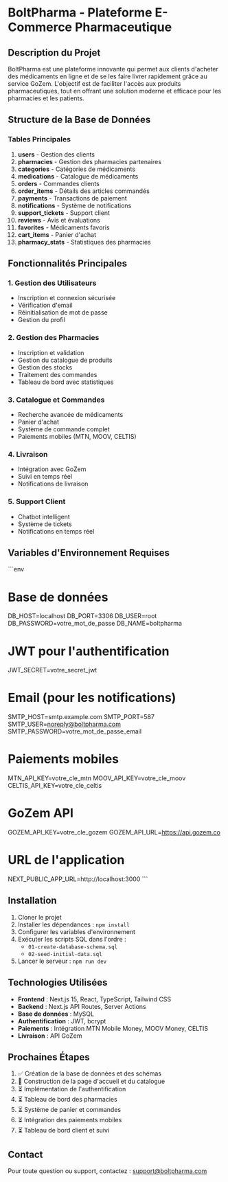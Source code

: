 # BoltPharma - Plateforme E-Commerce Pharmaceutique

## Description du Projet

BoltPharma est une plateforme innovante qui permet aux clients d'acheter des médicaments en ligne et de se les faire livrer rapidement grâce au service GoZem. L'objectif est de faciliter l'accès aux produits pharmaceutiques, tout en offrant une solution moderne et efficace pour les pharmacies et les patients.

## Structure de la Base de Données

### Tables Principales

1. **users** - Gestion des clients
2. **pharmacies** - Gestion des pharmacies partenaires
3. **categories** - Catégories de médicaments
4. **medications** - Catalogue de médicaments
5. **orders** - Commandes clients
6. **order_items** - Détails des articles commandés
7. **payments** - Transactions de paiement
8. **notifications** - Système de notifications
9. **support_tickets** - Support client
10. **reviews** - Avis et évaluations
11. **favorites** - Médicaments favoris
12. **cart_items** - Panier d'achat
13. **pharmacy_stats** - Statistiques des pharmacies

## Fonctionnalités Principales

### 1. Gestion des Utilisateurs
- Inscription et connexion sécurisée
- Vérification d'email
- Réinitialisation de mot de passe
- Gestion du profil

### 2. Gestion des Pharmacies
- Inscription et validation
- Gestion du catalogue de produits
- Gestion des stocks
- Traitement des commandes
- Tableau de bord avec statistiques

### 3. Catalogue et Commandes
- Recherche avancée de médicaments
- Panier d'achat
- Système de commande complet
- Paiements mobiles (MTN, MOOV, CELTIS)

### 4. Livraison
- Intégration avec GoZem
- Suivi en temps réel
- Notifications de livraison

### 5. Support Client
- Chatbot intelligent
- Système de tickets
- Notifications en temps réel

## Variables d'Environnement Requises

\`\`\`env
# Base de données
DB_HOST=localhost
DB_PORT=3306
DB_USER=root
DB_PASSWORD=votre_mot_de_passe
DB_NAME=boltpharma

# JWT pour l'authentification
JWT_SECRET=votre_secret_jwt

# Email (pour les notifications)
SMTP_HOST=smtp.example.com
SMTP_PORT=587
SMTP_USER=noreply@boltpharma.com
SMTP_PASSWORD=votre_mot_de_passe_email

# Paiements mobiles
MTN_API_KEY=votre_cle_mtn
MOOV_API_KEY=votre_cle_moov
CELTIS_API_KEY=votre_cle_celtis

# GoZem API
GOZEM_API_KEY=votre_cle_gozem
GOZEM_API_URL=https://api.gozem.co

# URL de l'application
NEXT_PUBLIC_APP_URL=http://localhost:3000
\`\`\`

## Installation

1. Cloner le projet
2. Installer les dépendances : `npm install`
3. Configurer les variables d'environnement
4. Exécuter les scripts SQL dans l'ordre :
   - `01-create-database-schema.sql`
   - `02-seed-initial-data.sql`
5. Lancer le serveur : `npm run dev`

## Technologies Utilisées

- **Frontend** : Next.js 15, React, TypeScript, Tailwind CSS
- **Backend** : Next.js API Routes, Server Actions
- **Base de données** : MySQL
- **Authentification** : JWT, bcrypt
- **Paiements** : Intégration MTN Mobile Money, MOOV Money, CELTIS
- **Livraison** : API GoZem

## Prochaines Étapes

1. ✅ Création de la base de données et des schémas
2. 🔄 Construction de la page d'accueil et du catalogue
3. ⏳ Implémentation de l'authentification
4. ⏳ Tableau de bord des pharmacies
5. ⏳ Système de panier et commandes
6. ⏳ Intégration des paiements mobiles
7. ⏳ Tableau de bord client et suivi

## Contact

Pour toute question ou support, contactez : support@boltpharma.com
